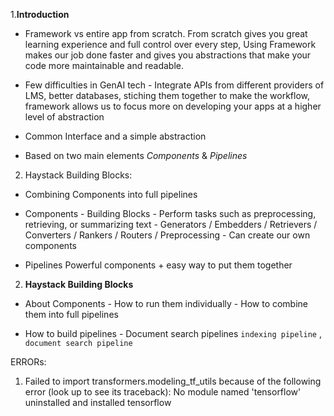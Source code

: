 1.**Introduction**

* Framework vs entire app from scratch. From scratch gives you great learning experience and full control over every step, Using Framework makes our job done faster and gives you abstractions that make your code more maintainable and readable.
* Few difficulties in GenAI tech - Integrate APIs from different providers of LMS, better databases,  stiching them together to make the workflow, framework allows us to focus more on developing your apps at a higher level of abstraction

* Common Interface and a simple abstraction
* Based on two main elements *Components* & *Pipelines*


2. Haystack Building Blocks:

* Combining Components into full pipelines
* Components - Building Blocks
             - Perform tasks such as preprocessing, retrieving, or summarizing text
             - Generators / Embedders / Retrievers / Converters / Rankers / Routers / Preprocessing 
             - Can create our own components

* Pipelines Powerful components + easy way to put them together

2. **Haystack Building Blocks**
* About Components - How to run them individually
                   - How to combine them into full pipelines

* How to build pipelines - Document search pipelines 
`indexing pipeline` , `document search pipeline`



ERRORs:
1. Failed to import transformers.modeling_tf_utils because of the following error (look up to see its traceback): No module named 'tensorflow'
   uninstalled and installed tensorflow
